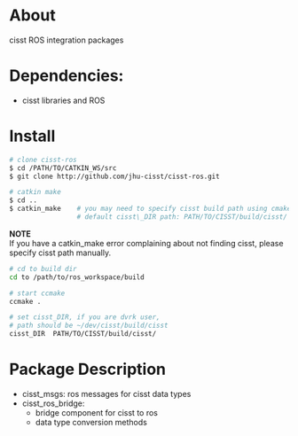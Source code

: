 # About
cisst ROS integration packages 

# Dependencies:
 * cisst libraries and ROS 
 
# Install

```sh
# clone cisst-ros 
$ cd /PATH/TO/CATKIN_WS/src  
$ git clone http://github.com/jhu-cisst/cisst-ros.git

# catkin make 
$ cd ..
$ catkin_make    # you may need to specify cisst build path using cmake 
                 # default cisst\_DIR path: PATH/TO/CISST/build/cisst/

```
**NOTE**   
If you have a catkin_make error complaining about not finding cisst, please 
specify cisst path manually. 

```sh
# cd to build dir
cd to /path/to/ros_workspace/build

# start ccmake 
ccmake .

# set cisst_DIR, if you are dvrk user, 
# path should be ~/dev/cisst/build/cisst
cisst_DIR  PATH/TO/CISST/build/cisst/
```


# Package Description
* cisst_msgs: ros messages for cisst data types
* cisst_ros_bridge:
   * bridge component for cisst to ros
   * data type conversion methods 
